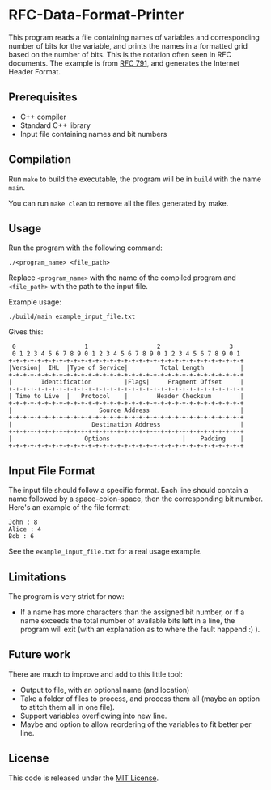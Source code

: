# RFC-Data-Format-Printer

This program reads a file containing names of variables and corresponding number of bits for the variable, and prints the names in a formatted grid based on the number of bits. This is the notation often seen in RFC documents. The example is from [RFC 791](https://www.rfc-editor.org/rfc/rfc791#section-3.1), and generates the Internet Header Format.

## Prerequisites

- C++ compiler
- Standard C++ library
- Input file containing names and bit numbers

## Compilation

Run `make` to build the executable, the program will be in `build` with the name `main`.

You can run `make clean` to remove all the files generated by make.

## Usage

Run the program with the following command:

`./<program_name> <file_path>`

Replace `<program_name>` with the name of the compiled program and `<file_path>` with the path to the input file.

Example usage:

`./build/main example_input_file.txt`

Gives this:

     0                   1                   2                   3                  
     0 1 2 3 4 5 6 7 8 9 0 1 2 3 4 5 6 7 8 9 0 1 2 3 4 5 6 7 8 9 0 1
    +-+-+-+-+-+-+-+-+-+-+-+-+-+-+-+-+-+-+-+-+-+-+-+-+-+-+-+-+-+-+-+-+
    |Version|  IHL  |Type of Service|         Total Length          |
    +-+-+-+-+-+-+-+-+-+-+-+-+-+-+-+-+-+-+-+-+-+-+-+-+-+-+-+-+-+-+-+-+
    |        Identification         |Flags|     Fragment Offset     |
    +-+-+-+-+-+-+-+-+-+-+-+-+-+-+-+-+-+-+-+-+-+-+-+-+-+-+-+-+-+-+-+-+
    | Time to Live  |   Protocol    |        Header Checksum        |
    +-+-+-+-+-+-+-+-+-+-+-+-+-+-+-+-+-+-+-+-+-+-+-+-+-+-+-+-+-+-+-+-+
    |                        Source Address                         |
    +-+-+-+-+-+-+-+-+-+-+-+-+-+-+-+-+-+-+-+-+-+-+-+-+-+-+-+-+-+-+-+-+
    |                      Destination Address                      |
    +-+-+-+-+-+-+-+-+-+-+-+-+-+-+-+-+-+-+-+-+-+-+-+-+-+-+-+-+-+-+-+-+
    |                    Options                    |    Padding    |
    +-+-+-+-+-+-+-+-+-+-+-+-+-+-+-+-+-+-+-+-+-+-+-+-+-+-+-+-+-+-+-+-+

## Input File Format

The input file should follow a specific format. Each line should contain a name followed by a space-colon-space, then the corresponding bit number. Here's an example of the file format:

    John : 8
    Alice : 4
    Bob : 6

See the `example_input_file.txt` for a real usage example.

## Limitations

The program is very strict for now:

- If a name has more characters than the assigned bit number, or if a name exceeds the total number of available bits left in a line, the program will exit (with an explanation as to where the fault happend :) ).

## Future work

There are much to improve and add to this little tool:

- Output to file, with an optional name (and location)
- Take a folder of files to process, and process them all (maybe an option to stitch them all in one file).
- Support variables overflowing into new line.
- Maybe and option to allow reordering of the variables to fit better per line.
## License

This code is released under the [MIT License](LICENSE).
